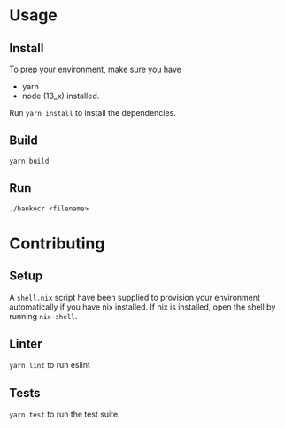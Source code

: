 # Usage
## Install
To prep your environment, make sure you have
- yarn
- node (13_x)
installed.

Run `yarn install` to install the dependencies.

## Build

`yarn build`

## Run

`./bankocr <filename>`

# Contributing
## Setup
A `shell.nix` script have been supplied to provision your environment automatically if you have nix installed.
If nix is installed, open the shell by running  `nix-shell`.

## Linter
`yarn lint` to run eslint

## Tests
`yarn test` to run the test suite.
